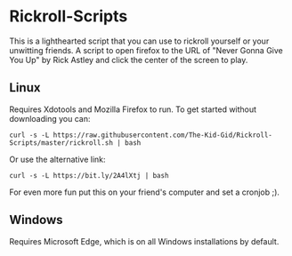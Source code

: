 # Rickroll-Scripts

This is a lighthearted script that you can use to rickroll yourself or your unwitting friends.
A script to open firefox to the URL of "Never Gonna Give You Up" by Rick Astley and click the center of the screen to play.

## Linux

Requires Xdotools and Mozilla Firefox to run.
To get started without downloading you can:

    curl -s -L https://raw.githubusercontent.com/The-Kid-Gid/Rickroll-Scripts/master/rickroll.sh | bash

Or use the alternative link:

    curl -s -L https://bit.ly/2A4lXtj | bash
	
For even more fun put this on your friend's computer and set a cronjob ;).

## Windows

Requires Microsoft Edge, which is on all Windows installations by default.
